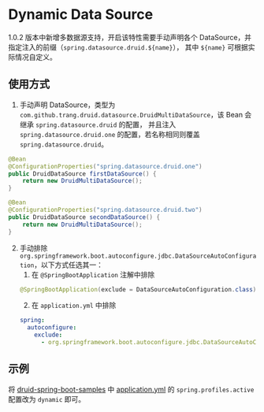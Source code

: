 # Dynamic Data Source

1.0.2 版本中新增多数据源支持，开启该特性需要手动声明各个 DataSource，并指定注入的前缀（`spring.datasource.druid.${name}`），
其中 `${name}` 可根据实际情况自定义。


## 使用方式
1. 手动声明 DataSource，类型为 `com.github.trang.druid.datasource.DruidMultiDataSource`，该 Bean 会继承 `spring.datasource.druid` 的配置，
并且注入 `spring.datasource.druid.one` 的配置，若名称相同则覆盖 `spring.datasource.druid`。

```java
@Bean
@ConfigurationProperties("spring.datasource.druid.one")
public DruidDataSource firstDataSource() {
    return new DruidMultiDataSource();
}

@Bean
@ConfigurationProperties("spring.datasource.druid.two")
public DruidDataSource secondDataSource() {
    return new DruidMultiDataSource();
}
```

2. 手动排除 `org.springframework.boot.autoconfigure.jdbc.DataSourceAutoConfiguration`，以下方式任选其一：
    1. 在 `@SpringBootApplication` 注解中排除
    ```java
    @SpringBootApplication(exclude = DataSourceAutoConfiguration.class)
    ```
    2. 在 `application.yml` 中排除
    ```yaml
    spring:
      autoconfigure:
        exclude:
          - org.springframework.boot.autoconfigure.jdbc.DataSourceAutoConfiguration
    ```


## 示例
将 [druid-spring-boot-samples](https://github.com/drtrang/druid-spring-boot/tree/master/druid-spring-boot-samples) 中 
[application.yml](https://github.com/drtrang/druid-spring-boot/blob/master/druid-spring-boot-samples/src/main/resources/application.yml) 
的 `spring.profiles.active` 配置改为 `dynamic` 即可。